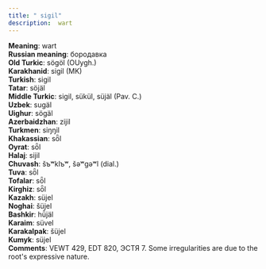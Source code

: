 ```yaml
---
title: " sigil"
description:  wart
---
```


<strong>Meaning</strong>:  wart<br>
<strong>Russian meaning</strong>:  бородавка<br>
<strong>Old Turkic</strong>:  sögöl (OUygh.)<br>
<strong>Karakhanid</strong>:  sigil (MK)<br>
<strong>Turkish</strong>:  sigil<br>
<strong>Tatar</strong>:  söjäl<br>
<strong>Middle Turkic</strong>:  sigil, sükül, süjäl (Pav. C.)<br>
<strong>Uzbek</strong>:  sugäl<br>
<strong>Uighur</strong>:  sögäl<br>
<strong>Azerbaidzhan</strong>:  zijil<br>
<strong>Turkmen</strong>:  siŋŋil<br>
<strong>Khakassian</strong>:  sȫl<br>
<strong>Oyrat</strong>:  sȫl<br>
<strong>Halaj</strong>:  sijil<br>
<strong>Chuvash</strong>:  šъʷklъʷ, šǝʷgǝʷl (dial.)<br>
<strong>Tuva</strong>:  sȫl<br>
<strong>Tofalar</strong>:  sȫl<br>
<strong>Kirghiz</strong>:  sȫl<br>
<strong>Kazakh</strong>:  süjel<br>
<strong>Noghai</strong>:  šüjel<br>
<strong>Bashkir</strong>:  hü̆jäl<br>
<strong>Karaim</strong>:  süvel<br>
<strong>Karakalpak</strong>:  šüjel<br>
<strong>Kumyk</strong>:  süjel<br>
<strong>Comments</strong>:  VEWT 429, EDT 820, ЭСТЯ 7. Some irregularities are due to the root's expressive nature.<br>


